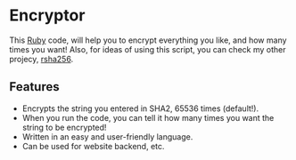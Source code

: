 # Encryptor

This [Ruby](http://ruby-lang.org) code, will help you to encrypt everything
you like, and how many times you want! Also, for ideas of using this script,
you can check my other projecy, [rsha256](https://github.com/prp-e/rsha256).

## Features

* Encrypts the string you entered in SHA2, 65536 times (default!).
* When you run the code, you can tell it how many times you want the string to be encrypted!
* Written in an easy and user-friendly language.
* Can be used for website backend, etc.
